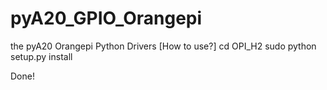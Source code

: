 # pyA20_GPIO_Orangepi
the pyA20 Orangepi Python Drivers
[How to use?]
cd OPI_H2
sudo python setup.py install

Done!
